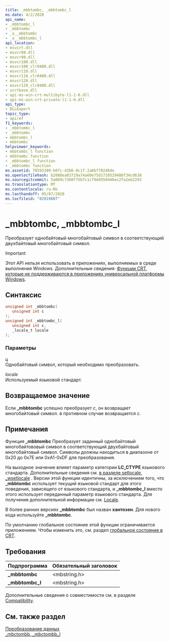 ```yaml
---
title: _mbbtombc, _mbbtombc_l
ms.date: 4/2/2020
api_name:
- _mbbtombc_l
- _mbbtombc
- _o__mbbtombc
- _o__mbbtombc_l
api_location:
- msvcrt.dll
- msvcr80.dll
- msvcr90.dll
- msvcr100.dll
- msvcr100_clr0400.dll
- msvcr110.dll
- msvcr110_clr0400.dll
- msvcr120.dll
- msvcr120_clr0400.dll
- ucrtbase.dll
- api-ms-win-crt-multibyte-l1-1-0.dll
- api-ms-win-crt-private-l1-1-0.dll
api_type:
- DLLExport
topic_type:
- apiref
f1_keywords:
- _mbbtombc_l
- _mbbtombc
- mbbtombc_l
- mbbtombc
helpviewer_keywords:
- mbbtombc_l function
- mbbtombc function
- _mbbtombc_l function
- _mbbtombc function
ms.assetid: 78593389-b0fc-43b6-8c1f-2a6bf702d64e
ms.openlocfilehash: b2088ea83729a74a60e75d1710529480f34cd638
ms.sourcegitcommit: 5a069c7360f75b7c1cf9d4550446ec2fa2eb2293
ms.translationtype: MT
ms.contentlocale: ru-RU
ms.lasthandoff: 05/07/2020
ms.locfileid: "82919607"
---
```

# <a name="_mbbtombc-_mbbtombc_l"></a>_mbbtombc, _mbbtombc_l

Преобразует однобайтовый многобайтовый символ в соответствующий двухбайтовый многобайтовый символ.

> [!IMPORTANT]
> Этот API нельзя использовать в приложениях, выполняемых в среде выполнения Windows. Дополнительные сведения: [Функции CRT, которые не поддерживаются в приложениях универсальной платформы Windows](../../cppcx/crt-functions-not-supported-in-universal-windows-platform-apps.md).

## <a name="syntax"></a>Синтаксис

```C
unsigned int _mbbtombc(
   unsigned int c
);
unsigned int _mbbtombc_l(
   unsigned int c,
   _locale_t locale
);
```

### <a name="parameters"></a>Параметры

*ц*<br/>
Однобайтовый символ, который необходимо преобразовать.

*locale*<br/>
Используемый языковой стандарт.

## <a name="return-value"></a>Возвращаемое значение

Если **_mbbtombc** успешно преобразует *c*, он возвращает многобайтовый символ. в противном случае возвращается *c*.

## <a name="remarks"></a>Примечания

Функция **_mbbtombc** Преобразует заданный однобайтовый многобайтововый символ в соответствующий двухбайтовый многобайтовый символ. Символы должны находиться в диапазоне от 0x20 до 0x7E или 0xA1-0xDF для преобразования.

На выходное значение влияет параметр категории **LC_CTYPE** языкового стандарта. Дополнительные сведения см. [в разделе setlocale, _wsetlocale](setlocale-wsetlocale.md) . Версии этой функции идентичны, за исключением того, что **_mbbtombc** использует текущий языковой стандарт для этого поведения, зависящего от языкового стандарта, и **_mbbtombc_l** вместо этого использует переданный параметр языкового стандарта. Для получения дополнительной информации см. [Locale](../../c-runtime-library/locale.md).

В более ранних версиях **_mbbtombc** был назван **хантозен**. Для нового кода используйте **_mbbtombc**.

По умолчанию глобальное состояние этой функции ограничивается приложением. Чтобы изменить это, см. раздел [глобальное состояние в CRT](../global-state.md).

## <a name="requirements"></a>Требования

|Подпрограмма|Обязательный заголовок|
|-------------|---------------------|
|**_mbbtombc**|\<mbstring.h>|
|**_mbbtombc_l**|\<mbstring.h>|

Дополнительные сведения о совместимости см. в разделе [Compatibility](../../c-runtime-library/compatibility.md).

## <a name="see-also"></a>См. также раздел

[Преобразование данных](../../c-runtime-library/data-conversion.md)<br/>
[_mbctombb, _mbctombb_l](mbctombb-mbctombb-l.md)<br/>
